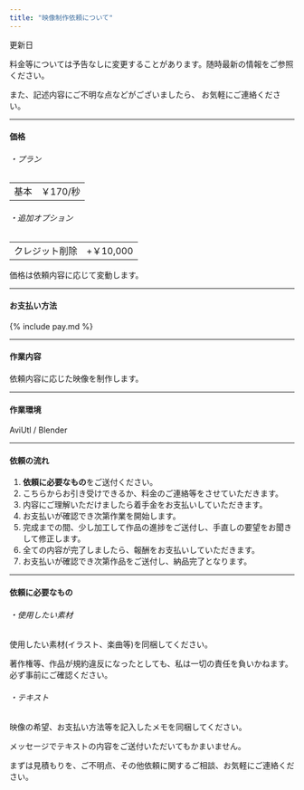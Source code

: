 ```yaml
---
title: "映像制作依頼について"
---
```


<div id="request-date">更新日</div>


<div class="box"></div>



料金等については予告なしに変更することがあります。随時最新の情報をご参照ください。


また、記述内容にご不明な点などがございましたら、 お気軽にご連絡ください。


<div class="box"></div>

---

<div class="box"></div>


<h4 class="color-aqua">価格</h4>


<div class="box"></div>


###### ・プラン

<table>
    <tr>
      <td>基本</td>
      <td>￥170/秒</td>
    </tr>
</table>


<div class="box"></div>


###### ・追加オプション

<table>
    <tr>
      <td>クレジット削除</td>
      <td>+￥10,000</td>
    </tr>
</table>


<div class="box"></div>

価格は依頼内容に応じて変動します。




<div class="box"></div>

---


<div class="box"></div>

<h4 class="color-aqua">お支払い方法</h4>

<div class="box"></div>

{% include pay.md %}

<div class="box"></div>

---

<div class="box"></div>

<h4 class="color-aqua">作業内容</h4>

<div class="box"></div>

依頼内容に応じた映像を制作します。


<div class="box"></div>

---


<div class="box"></div>

<h4 class="color-aqua">作業環境</h4>

<div class="box"></div>



AviUtl / Blender


<div class="box"></div>

---



<div class="box"></div>

<h4 class="color-aqua">依頼の流れ</h4>

<div class="box"></div>

1. <a class="color-yellow" style="font-weight:bold;">依頼に必要なもの</a>をご送付ください。
1. こちらからお引き受けできるか、料金のご連絡等をさせていただきます。
1. 内容にご理解いただけましたら着手金をお支払いしていただきます。
1. お支払いが確認でき次第作業を開始します。
1. 完成までの間、少し加工して作品の進捗をご送付し、手直しの要望をお聞きして修正します。
1. 全ての内容が完了しましたら、報酬をお支払いしていただきます。
1. お支払いが確認でき次第作品をご送付し、納品完了となります。


<div class="box"></div>

---


<div class="box"></div>


<h4 class="color-aqua">依頼に必要なもの</h4>

<div class="box"></div>


###### ・使用したい素材

使用したい素材(イラスト、楽曲等)を同梱してください。

著作権等、作品が規約違反になったとしても、私は一切の責任を負いかねます。必ず事前にご確認ください。



<div class="box"></div>


###### ・テキスト

映像の希望、お支払い方法等を記入したメモを同梱してください。

メッセージでテキストの内容をご送付いただいてもかまいません。


<div class="box"></div>


​まずは見積もりを、ご不明点、その他依頼に関するご相談、お気軽にご連絡ください。



